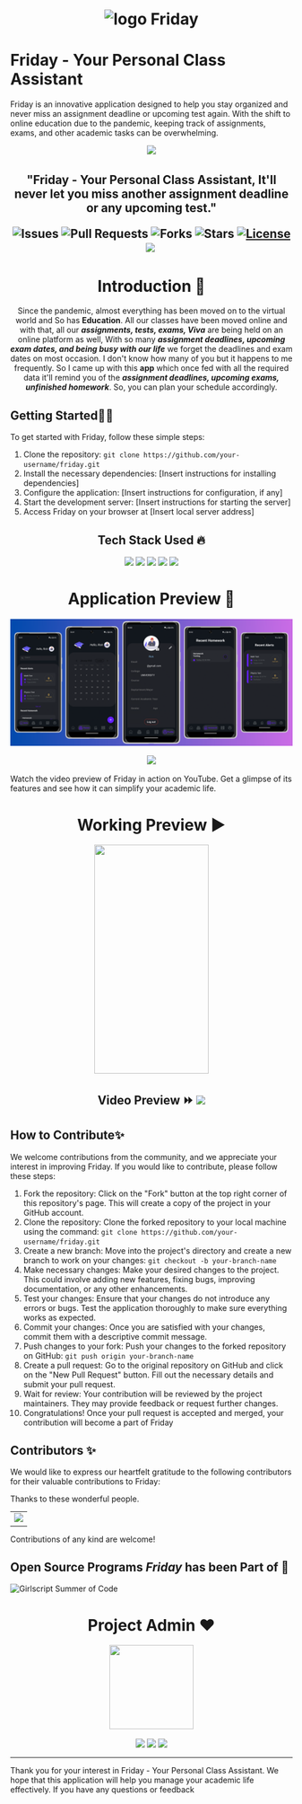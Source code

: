 <h1 align=center> <a><img src="https://github.com/iqrafirdose/Friday/assets/114678694/ef952111-ec10-4eda-b805-4cbb42e4f2d6" height="32" alt="logo"/> Friday </h1>



# Friday - Your Personal Class Assistant

Friday is an innovative application designed to help you stay organized and never miss an assignment deadline or upcoming test again. With the shift to online education due to the pandemic, keeping track of assignments, exams, and other academic tasks can be overwhelming. 

<p align="center">
	
 <img src="https://github.com/avinashkranjan/Friday/assets/63696299/199df5e8-c84d-41ab-9f19-bf3d638bdfbc" />
	</p>


<h2 align=center> "Friday - Your Personal Class Assistant, It'll never let you miss another assignment deadline or any upcoming test."
	
	

![Issues](https://img.shields.io/github/issues/avinashkranjan/Friday)
![Pull Requests](https://img.shields.io/github/issues-pr/avinashkranjan/Friday)
![Forks](https://img.shields.io/github/forks/avinashkranjan/Friday)
![Stars](https://img.shields.io/github/stars/avinashkranjan/Friday)
[![License](https://img.shields.io/github/license/avinashkranjan/Friday)](https://github.com/avinashkranjan/Friday)
![](https://img.shields.io/github/repo-size/avinashkranjan/Friday.svg?label=Repo%20size&style=flat-square)&nbsp;
  
  
<h1 align=center> Introduction 🚩 </h1>

  <p align="center">
    Since the pandemic, almost everything has been moved on to the virtual world and So has <b>Education</b>. All our classes have been moved online and with that, all our <b><em> assignments, tests, exams, Viva</b></em> are being held on an online platform as well, With so many <b><em>assignment deadlines, upcoming exam dates, and being busy with our life</b></em> we forget the deadlines and exam dates on most occasion. I don't know how many of you but it happens to me frequently. So I came up with this <b>app</b> which once fed with all the required data it'll remind you of the <b><em>assignment deadlines, upcoming exams, unfinished homework</b></em>. So, you can plan your schedule accordingly.
    

## Getting Started🚀🚀

To get started with Friday, follow these simple steps:

1. Clone the repository: `git clone https://github.com/your-username/friday.git`
2. Install the necessary dependencies: [Insert instructions for installing dependencies]
3. Configure the application: [Insert instructions for configuration, if any]
4. Start the development server: [Insert instructions for starting the server]
5. Access Friday on your browser at [Insert local server address]

<h2 align=center> Tech Stack Used 🔥</h2>  
  <p align="center">
  
  <img src="https://img.shields.io/badge/dart-%230175C2.svg?&style=for-the-badge&logo=dart&logoColor=white"/>
  <img src="https://img.shields.io/badge/Flutter%20-%2302569B.svg?&style=for-the-badge&logo=Flutter
  logoColor=white" />
  <img src="https://img.shields.io/badge/github%20-%23121011.svg?&style=for-the-badge&logo=github&logoColor=white"/>
  <img src="https://img.shields.io/badge/figma%20-%23F24E1E.svg?&style=for-the-badge&logo=figma&logoColor=white"/>  
  <img src="https://img.shields.io/badge/canva%20-%23G24E1E.svg?&style=for-the-badge&logo=canva&logoColor=white"/>

    
<h1 align=center> Application Preview 👀 </h1> 

![Friday Application Preview](graphics/friday_application_preview/friday_application_preview.png)
  
  <p align="center">
  <a href="https://github.com/avinashkranjan/Friday/releases/download/v1.0.0/friday.apk">
    <img src="https://forthebadge.com/images/badges/check-it-out.svg">
  </a>
    
Watch the video preview of Friday in action on YouTube. Get a glimpse of its features and see how it can simplify your academic life.

<h1 align=center> Working Preview ▶ </h1>
  <p align="center">
    <img src="https://user-images.githubusercontent.com/55796944/95675411-b904bd80-0bd4-11eb-945d-810010a86da8.gif" height="408px" width="204px">
  
   <h2 align="center"> Video Preview ⏩ <a href="https://youtu.be/IJCo80Y0wjI">  <img src="https://img.shields.io/badge/Click Me%20-%23FF0000.svg?& style=for-the-badge logo=YouTube&logoColor=white"/> </a>
  
</br>
 


## How to Contribute✨

We welcome contributions from the community, and we appreciate your interest in improving Friday. If you would like to contribute, please follow these steps:

1. Fork the repository: Click on the "Fork" button at the top right corner of this repository's page. This will create a copy of the project in your GitHub account.
2. Clone the repository: Clone the forked repository to your local machine using the command: `git clone https://github.com/your-username/friday.git`
3. Create a new branch: Move into the project's directory and create a new branch to work on your changes: `git checkout -b your-branch-name`
4. Make necessary changes: Make your desired changes to the project. This could involve adding new features, fixing bugs, improving documentation, or any other enhancements.
5. Test your changes: Ensure that your changes do not introduce any errors or bugs. Test the application thoroughly to make sure everything works as expected.
6. Commit your changes: Once you are satisfied with your changes, commit them with a descriptive commit message.
7. Push changes to your fork: Push your changes to the forked repository on GitHub: `git push origin your-branch-name`
8. Create a pull request: Go to the original repository on GitHub and click on the "New Pull Request" button. Fill out the necessary details and submit your pull request.
9. Wait for review: Your contribution will be reviewed by the project maintainers. They may provide feedback or request further changes.
10. Congratulations! Once your pull request is accepted and merged, your contribution will become a part of Friday

## Contributors ✨
We would like to express our heartfelt gratitude to the following contributors for their valuable contributions to Friday:

Thanks to these wonderful people.

<table>
	<tr>
		<td>
			<a href="https://github.com/avinashkranjan/Friday/graphs/contributors">
  <img src="https://contrib.rocks/image?repo=avinashkranjan/Friday" />
</a>
		</td>
	</tr>
</table>


Contributions of any kind are welcome!
  
## Open Source Programs _Friday_ has been Part of 🚀

 <picture>
  <source media="(prefers-color-scheme: light)" srcset="https://github.com/suman-somu/Friday/assets/75962762/46c3036a-2f52-4c9f-9cae-1222918bd5cd">
  <source media="(prefers-color-scheme: dark)" srcset="https://github.com/suman-somu/Friday/assets/75962762/6f8ea759-8c9e-4c77-b21d-a46821910892">
  <img alt="Girlscript Summer of Code" src="https://github.com/suman-somu/Friday/assets/75962762/a803f788-8fbc-46b2-9c01-5761b2a463d3">
</picture>


	  	 
<h1 align=center> Project Admin ❤️ </h1>
<p align="center">
  <a href="https://github.com/avinashkranjan"><img src="https://user-images.githubusercontent.com/55796944/95675026-dab07580-0bd1-11eb-93e2-1cb1de8acf38.png" width=150px height=150px /></a> 
    
<p align="center">
  <img src="https://img.shields.io/badge/avinashkranjan%20-%230077B5.svg?&style=for-the-badge&logo=linkedin&logoColor=white"/>  <img src="https://img.shields.io/badge/iavinashranjan%20-%231DA1F2.svg?&style=for-the-badge&logo=Twitter&logoColor=white"/> <img src="https://img.shields.io/badge/avinashkranjan7%20-%23E4405F.svg?&style=for-the-badge&logo=Instagram&logoColor=white"/>               
	
	





---

Thank you for your interest in Friday - Your Personal Class Assistant. We hope that this application will help you manage your academic life effectively. If you have any questions or feedback
	
